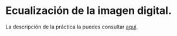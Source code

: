 # Ecualización de la imagen digital.

La descripción de la práctica la puedes consultar [aquí](https://docs.google.com/document/d/1EV0HS83b1_2rRRJpFPN8xua6pLg2NhhRFjzqQVi8ICA/edit?usp=sharing).
